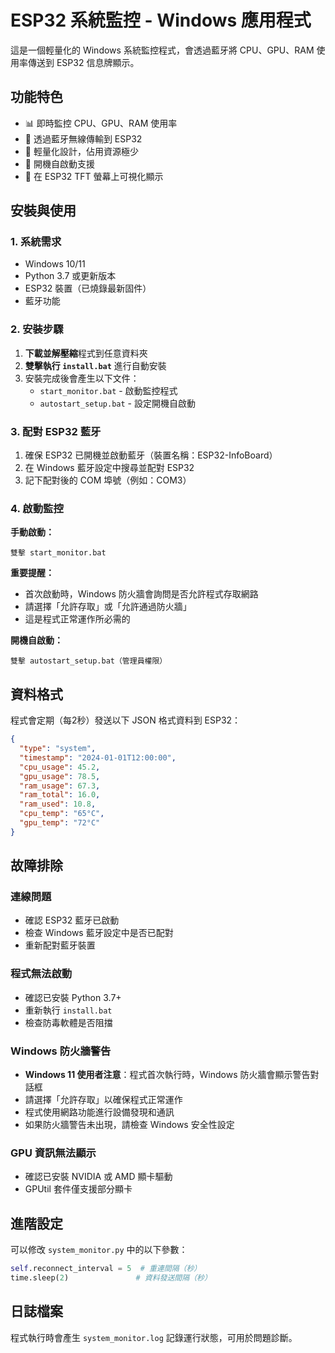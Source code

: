 # ESP32 系統監控 - Windows 應用程式

這是一個輕量化的 Windows 系統監控程式，會透過藍牙將 CPU、GPU、RAM 使用率傳送到 ESP32 信息牌顯示。

## 功能特色

- 📊 即時監控 CPU、GPU、RAM 使用率
- 🔵 透過藍牙無線傳輸到 ESP32
- 🚀 輕量化設計，佔用資源極少
- 🔄 開機自啟動支援
- 📱 在 ESP32 TFT 螢幕上可視化顯示

## 安裝與使用

### 1. 系統需求

- Windows 10/11
- Python 3.7 或更新版本
- ESP32 裝置（已燒錄最新固件）
- 藍牙功能

### 2. 安裝步驟

1. **下載並解壓縮**程式到任意資料夾
2. **雙擊執行 `install.bat`** 進行自動安裝
3. 安裝完成後會產生以下文件：
   - `start_monitor.bat` - 啟動監控程式
   - `autostart_setup.bat` - 設定開機自啟動

### 3. 配對 ESP32 藍牙

1. 確保 ESP32 已開機並啟動藍牙（裝置名稱：ESP32-InfoBoard）
2. 在 Windows 藍牙設定中搜尋並配對 ESP32
3. 記下配對後的 COM 埠號（例如：COM3）

### 4. 啟動監控

**手動啟動：**
```batch
雙擊 start_monitor.bat
```

**重要提醒：**
- 首次啟動時，Windows 防火牆會詢問是否允許程式存取網路
- 請選擇「允許存取」或「允許通過防火牆」
- 這是程式正常運作所必需的

**開機自啟動：**
```batch
雙擊 autostart_setup.bat（管理員權限）
```

## 資料格式

程式會定期（每2秒）發送以下 JSON 格式資料到 ESP32：

```json
{
  "type": "system",
  "timestamp": "2024-01-01T12:00:00",
  "cpu_usage": 45.2,
  "gpu_usage": 78.5,
  "ram_usage": 67.3,
  "ram_total": 16.0,
  "ram_used": 10.8,
  "cpu_temp": "65°C",
  "gpu_temp": "72°C"
}
```

## 故障排除

### 連線問題
- 確認 ESP32 藍牙已啟動
- 檢查 Windows 藍牙設定中是否已配對
- 重新配對藍牙裝置

### 程式無法啟動
- 確認已安裝 Python 3.7+
- 重新執行 `install.bat`
- 檢查防毒軟體是否阻擋

### Windows 防火牆警告
- **Windows 11 使用者注意**：程式首次執行時，Windows 防火牆會顯示警告對話框
- 請選擇「允許存取」以確保程式正常運作
- 程式使用網路功能進行設備發現和通訊
- 如果防火牆警告未出現，請檢查 Windows 安全性設定

### GPU 資訊無法顯示
- 確認已安裝 NVIDIA 或 AMD 顯卡驅動
- GPUtil 套件僅支援部分顯卡

## 進階設定

可以修改 `system_monitor.py` 中的以下參數：

```python
self.reconnect_interval = 5  # 重連間隔（秒）
time.sleep(2)               # 資料發送間隔（秒）
```

## 日誌檔案

程式執行時會產生 `system_monitor.log` 記錄運行狀態，可用於問題診斷。
